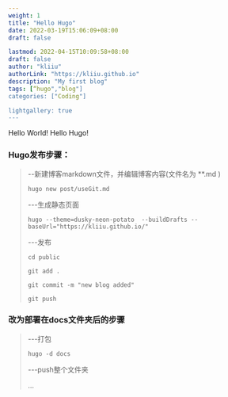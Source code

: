```yaml
---
weight: 1
title: "Hello Hugo"
date: 2022-03-19T15:06:09+08:00
draft: false

lastmod: 2022-04-15T10:09:58+08:00
draft: false
author: "kliiu"
authorLink: "https://kliiu.github.io"
description: "My first blog"
tags: [“hugo","blog"]
categories: ["Coding"]

lightgallery: true
---
```

Hello World! Hello Hugo!

<!--more-->

### Hugo发布步骤：

>--新建博客markdown文件，并编辑博客内容(文件名为 **.md )
>
> ``` hugo new post/useGit.md ```
> 
> ---生成静态页面
> 
> ```hugo --theme=dusky-neon-potato  --buildDrafts --baseUrl="https://kliiu.github.io/"```
> 
> ---发布
> 
> ```cd public ```
> 
> ```git add .```
> 
> ```git commit -m "new blog added"```
> 
> ```git push ```

### 改为部署在docs文件夹后的步骤

> ---打包
> 
> ```hugo -d docs```
> 
> ---push整个文件夹
> 
>  ...
> 